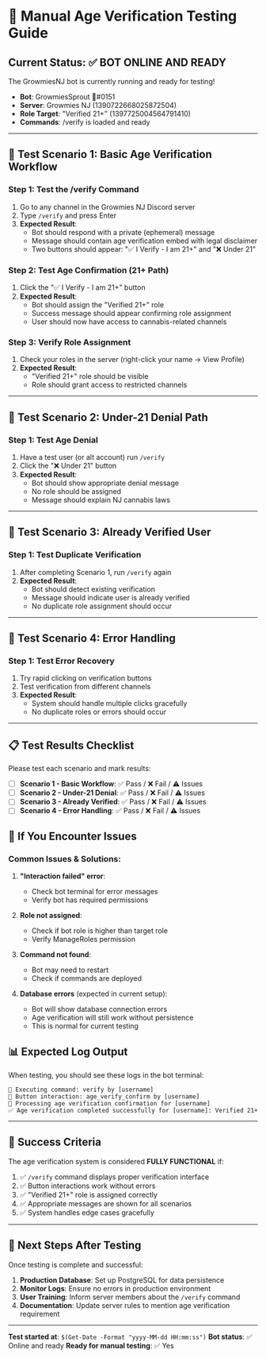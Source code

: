 # 🧪 Manual Age Verification Testing Guide

## Current Status: ✅ BOT ONLINE AND READY

The GrowmiesNJ bot is currently running and ready for testing!

- **Bot**: GrowmiesSprout 🌱#0151
- **Server**: Growmies NJ (1390722668025872504)
- **Role Target**: "Verified 21+" (1397725004564791410)
- **Commands**: /verify is loaded and ready

---

## 🔧 Test Scenario 1: Basic Age Verification Workflow

### Step 1: Test the /verify Command
1. Go to any channel in the Growmies NJ Discord server
2. Type `/verify` and press Enter
3. **Expected Result**: 
   - Bot should respond with a private (ephemeral) message
   - Message should contain age verification embed with legal disclaimer
   - Two buttons should appear: "✅ I Verify - I am 21+" and "❌ Under 21"

### Step 2: Test Age Confirmation (21+ Path)
1. Click the "✅ I Verify - I am 21+" button
2. **Expected Result**:
   - Bot should assign the "Verified 21+" role
   - Success message should appear confirming role assignment
   - User should now have access to cannabis-related channels

### Step 3: Verify Role Assignment
1. Check your roles in the server (right-click your name → View Profile)
2. **Expected Result**: 
   - "Verified 21+" role should be visible
   - Role should grant access to restricted channels

---

## 🔧 Test Scenario 2: Under-21 Denial Path

### Step 1: Test Age Denial
1. Have a test user (or alt account) run `/verify`
2. Click the "❌ Under 21" button
3. **Expected Result**:
   - Bot should show appropriate denial message
   - No role should be assigned
   - Message should explain NJ cannabis laws

---

## 🔧 Test Scenario 3: Already Verified User

### Step 1: Test Duplicate Verification
1. After completing Scenario 1, run `/verify` again
2. **Expected Result**:
   - Bot should detect existing verification
   - Message should indicate user is already verified
   - No duplicate role assignment should occur

---

## 🔧 Test Scenario 4: Error Handling

### Step 1: Test Error Recovery
1. Try rapid clicking on verification buttons
2. Test verification from different channels
3. **Expected Result**:
   - System should handle multiple clicks gracefully
   - No duplicate roles or errors should occur

---

## 📋 Test Results Checklist

Please test each scenario and mark results:

- [ ] **Scenario 1 - Basic Workflow**: ✅ Pass / ❌ Fail / ⚠️ Issues
- [ ] **Scenario 2 - Under-21 Denial**: ✅ Pass / ❌ Fail / ⚠️ Issues  
- [ ] **Scenario 3 - Already Verified**: ✅ Pass / ❌ Fail / ⚠️ Issues
- [ ] **Scenario 4 - Error Handling**: ✅ Pass / ❌ Fail / ⚠️ Issues

## 🚨 If You Encounter Issues

### Common Issues & Solutions:

1. **"Interaction failed" error**:
   - Check bot terminal for error messages
   - Verify bot has required permissions

2. **Role not assigned**:
   - Check if bot role is higher than target role
   - Verify ManageRoles permission

3. **Command not found**:
   - Bot may need to restart
   - Check if commands are deployed

4. **Database errors** (expected in current setup):
   - Bot will show database connection errors
   - Age verification will still work without persistence
   - This is normal for current testing

## 📊 Expected Log Output

When testing, you should see these logs in the bot terminal:

```
🎯 Executing command: verify by [username]
🔘 Button interaction: age_verify_confirm by [username]
🌿 Processing age verification confirmation for [username]
✅ Age verification completed successfully for [username]: Verified 21+
```

---

## 🎯 Success Criteria

The age verification system is considered **FULLY FUNCTIONAL** if:

1. ✅ `/verify` command displays proper verification interface
2. ✅ Button interactions work without errors
3. ✅ "Verified 21+" role is assigned correctly
4. ✅ Appropriate messages are shown for all scenarios
5. ✅ System handles edge cases gracefully

---

## 🚀 Next Steps After Testing

Once testing is complete and successful:

1. **Production Database**: Set up PostgreSQL for data persistence
2. **Monitor Logs**: Ensure no errors in production environment
3. **User Training**: Inform server members about the `/verify` command
4. **Documentation**: Update server rules to mention age verification requirement

---

**Test started at**: `$(Get-Date -Format "yyyy-MM-dd HH:mm:ss")`
**Bot status**: ✅ Online and ready
**Ready for manual testing**: ✅ Yes